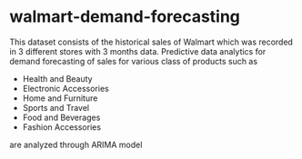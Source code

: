 # walmart-demand-forecasting

This dataset consists of the historical sales of Walmart which was recorded in 3 different stores with 3 months data. 
Predictive data analytics for demand forecasting of sales for various class of products such as 
- Health and Beauty
- Electronic Accessories
- Home and Furniture
- Sports and Travel
- Food and Beverages
- Fashion Accessories

are analyzed through ARIMA model
